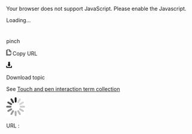 Your browser does not support JavaScript. Please enable the Javascript.

Loading...

# 

pinch

![Copy URL](pinch_files/Copy.png)
Copy URL

![Download](pinch_files/Download.png)

Download topic

See [Touch and pen interaction term collection](https://worldready.cloudapp.net/Styleguide/Read?id=2700&topicid=29032)

![In progress](pinch_files/activity-large.gif)

URL :

